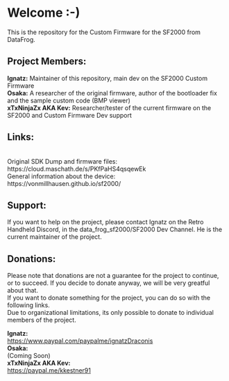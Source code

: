 <h1>Welcome :-)</h1> 

This is the repository for the Custom Firmware for the SF2000 from DataFrog. 

<h2>Project Members:</h2>

<b>Ignatz:</b> Maintainer of this repository, main dev on the SF2000 Custom Firmware
<br><b>Osaka:</b> A researcher of the original firmware, author of the bootloader fix and the sample custom code (BMP viewer)
<br><b>xTxNinjaZx AKA Kev:</b> Researcher/tester of the current firmware on the SF2000 and Custom Firmware Dev support 

<h2>Links:</h2><br>
Original SDK Dump and firmware files:<br>
https://cloud.maschath.de/s/PKfPaHS4qsqewEk <br>
General information about the device:<br>
https://vonmillhausen.github.io/sf2000/ <br>

<h2>Support:</h2>

If you want to help on the project, please contact Ignatz on the Retro Handheld Discord, in the data_frog_sf2000/SF2000 Dev Channel. He is the current maintainer of the project. 

<h2>Donations:</h2>

Please note that donations are not a guarantee for the project to continue, or to succeed. If you decide to donate anyway, we will be very greatful about that.
<br>If you want to donate something for the project, you can do so with the following links.
<br>Due to organizational limitations, its only possible to donate to individual members of the project.

<b>Ignatz:</b> <br>
https://www.paypal.com/paypalme/ignatzDraconis
<br><b>Osaka:</b> <br>
(Coming Soon)
<br><b>xTxNinjaZx AKA Kev:</b><br>
https://paypal.me/kkestner91 